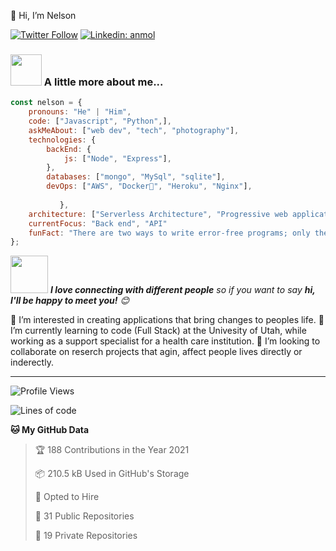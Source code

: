  👋 Hi, I’m Nelson
 
[![Twitter Follow](https://img.shields.io/twitter/follow/misteranmol?label=Follow)](https://twitter.com/Man_nerso)
[![Linkedin: anmol](https://img.shields.io/badge/-Nelson-blue?style=flat-square&logo=Linkedin&logoColor=white&link=https://www.linkedin.com/in/nelsondecarvalho/)](https://www.linkedin.com/in/nelsondecarvalho/)

 
### <img src="https://media.giphy.com/media/VgCDAzcKvsR6OM0uWg/giphy.gif" width="50"> A little more about me...  

```javascript
const nelson = {
    pronouns: "He" | "Him",
    code: ["Javascript", "Python",],
    askMeAbout: ["web dev", "tech", "photography"],
    technologies: {
        backEnd: {
            js: ["Node", "Express"],
        },
        databases: ["mongo", "MySql", "sqlite"],
        devOps: ["AWS", "Docker🐳", "Heroku", "Nginx"],
      
           },
    architecture: ["Serverless Architecture", "Progressive web applications", "Single page applications"],
    currentFocus: "Back end", "API"
    funFact: "There are two ways to write error-free programs; only the third one works"
};
```

<img src="https://media.giphy.com/media/LnQjpWaON8nhr21vNW/giphy.gif" width="60"> <em><b>I love connecting with different people</b> so if you want to say <b>hi, I'll be happy to meet you!</b> 😊</em>

 👀 I’m interested in creating applications that bring changes to peoples life.
 🌱 I’m currently learning to code (Full Stack) at the Univesity of Utah, while working as a support specialist for a health care institution.
 💞️ I’m looking to collaborate on reserch projects that agin, affect people lives directly or inderectly.


---
<!--START_SECTION:waka-->
![Profile Views](http://img.shields.io/badge/Profile%20Views-1537-blue)

![Lines of code](https://img.shields.io/badge/From%20Hello%20World%20I%27ve%20Written-1.0%20million%20lines%20of%20code-blue)

**🐱 My GitHub Data** 

> 🏆 188 Contributions in the Year 2021
 > 
> 📦 210.5 kB Used in GitHub's Storage 
 > 
> 💼 Opted to Hire
 > 
> 📜 31 Public Repositories 
 > 
> 🔑 19 Private Repositories  
 > 

<!---
NelsondeCarvalho/NelsondeCarvalho is a ✨ special ✨ repository because its `README.md` (this file) appears on your GitHub profile.
You can click the Preview link to take a look at your changes.
--->
